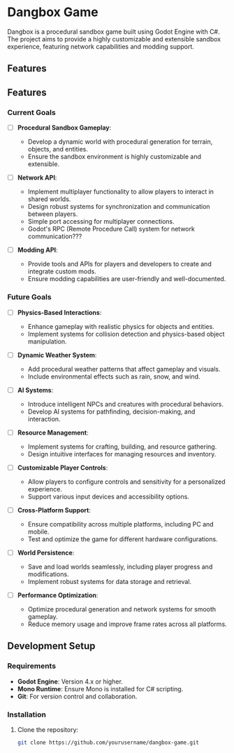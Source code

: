 # Dangbox Game

Dangbox is a procedural sandbox game built using Godot Engine with C#. The project aims to provide a highly customizable and extensible sandbox experience, featuring network capabilities and modding support.

## Features

## Features

### Current Goals
- [ ] **Procedural Sandbox Gameplay**: 
    - Develop a dynamic world with procedural generation for terrain, objects, and entities.
    - Ensure the sandbox environment is highly customizable and extensible.

- [ ] **Network API**: 
    - Implement multiplayer functionality to allow players to interact in shared worlds.
    - Design robust systems for synchronization and communication between players.
    - Simple port accessing for multiplayer connections.
    - Godot's RPC (Remote Procedure Call) system for network communication???

- [ ] **Modding API**: 
    - Provide tools and APIs for players and developers to create and integrate custom mods.
    - Ensure modding capabilities are user-friendly and well-documented.

### Future Goals
- [ ] **Physics-Based Interactions**: 
    - Enhance gameplay with realistic physics for objects and entities.
    - Implement systems for collision detection and physics-based object manipulation.

- [ ] **Dynamic Weather System**: 
    - Add procedural weather patterns that affect gameplay and visuals.
    - Include environmental effects such as rain, snow, and wind.

- [ ] **AI Systems**: 
    - Introduce intelligent NPCs and creatures with procedural behaviors.
    - Develop AI systems for pathfinding, decision-making, and interaction.

- [ ] **Resource Management**: 
    - Implement systems for crafting, building, and resource gathering.
    - Design intuitive interfaces for managing resources and inventory.

- [ ] **Customizable Player Controls**: 
    - Allow players to configure controls and sensitivity for a personalized experience.
    - Support various input devices and accessibility options.

- [ ] **Cross-Platform Support**: 
    - Ensure compatibility across multiple platforms, including PC and mobile.
    - Test and optimize the game for different hardware configurations.

- [ ] **World Persistence**: 
    - Save and load worlds seamlessly, including player progress and modifications.
    - Implement robust systems for data storage and retrieval.

- [ ] **Performance Optimization**: 
    - Optimize procedural generation and network systems for smooth gameplay.
    - Reduce memory usage and improve frame rates across all platforms.

## Development Setup

### Requirements
- **Godot Engine**: Version 4.x or higher.
- **Mono Runtime**: Ensure Mono is installed for C# scripting.
- **Git**: For version control and collaboration.

### Installation
1. Clone the repository:
   ```bash
   git clone https://github.com/yourusername/dangbox-game.git